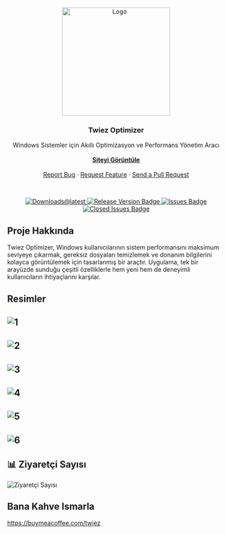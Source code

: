 <!-- PROJECT LOGO -->
<br />
<p align="center">
  <kbd>
  <a href="https://twiezoptimizer.netlify.app">
    <img src="https://github.com/user-attachments/assets/4a957968-5b7f-445b-84f2-ce4767a5ffe0" alt="Logo" width="250" height="250">
    </kbd>
  </a>

  <h3 align="center">Twiez Optimizer</h3>

  <p align="center">
    Windows Sistemler için Akıllı Optimizasyon ve Performans Yönetim Aracı
    <br />
    <br />
    <a href="https://twiezoptimizer.netlify.app"><strong>Siteyi Görüntüle</strong></a>
    <br />
    <br />
    <a href="https://github.com/twiez/twiez-optimizer/issues">Report Bug</a>
    ·
    <a href="https://github.com/twiez/twiez-optimizer/issues">Request Feature</a>
    ·
    <a href="https://github.com/twiez/twiez-optimizer/pulls">Send a Pull Request</a>
  </p>
</p>
<br>
<p align="center">
  <a href="https://github.com/twiez/twiez-optimizer/releases/latest/download/Twiez-Optimizer.exe">
    <img src="https://img.shields.io/github/downloads/twiez/twiez-optimizer/total?style=for-the-badge" alt="Downloads@latest">
  </a>
  <a href="https://github.com/twiez/twiez-optimizer/releases">
    <img src="https://img.shields.io/github/v/release/twiez/twiez-optimizer?style=for-the-badge" alt="Release Version Badge">
  </a>
  <a href="https://github.com/twiez/twiez-optimizer/issues">
    <img src="https://img.shields.io/github/issues/twiez/twiez-optimizer?style=for-the-badge" alt="Issues Badge">
  </a>
  <a href="https://github.com/twiez/twiez-optimizer/issues?q=is%3Aissue+is%3Aclosed">
    <img src="https://img.shields.io/github/issues-closed/twiez/twiez-optimizer?color=%238256d0&style=for-the-badge" alt="Closed Issues Badge">
  </a>
</p>

<!-- ABOUT THE PROJECT -->

## Proje Hakkında

Twiez Optimizer, Windows kullanıcılarının sistem performansını maksimum seviyeye çıkarmak, gereksiz dosyaları temizlemek ve donanım bilgilerini kolayca görüntülemek için tasarlanmış bir araçtır. Uygulama, tek bir arayüzde sunduğu çeşitli özelliklerle hem yeni hem de deneyimli kullanıcıların ihtiyaçlarını karşılar.  

## Resimler

![1](https://github.com/user-attachments/assets/d6e2d4ab-cfed-48ba-9b2a-4ddf6bee5944)
-------------------
![2](https://github.com/user-attachments/assets/dee2eff5-5af3-4089-b486-d415b32e3a7f)
-------------------
![3](https://github.com/user-attachments/assets/0ad3c455-6b41-424b-8636-3ea9a10098e0)
-------------------
![4](https://github.com/user-attachments/assets/e58a2fdf-40dc-467b-9c6e-989947ae6557)
-------------------
![5](https://github.com/user-attachments/assets/f76903b0-74f4-4c0c-8455-4e0992bef1bd)
-------------------
![6](https://github.com/user-attachments/assets/4a2050aa-35ea-46cd-9da2-15a732748236)
-------------------

## 📊 Ziyaretçi Sayısı
![Ziyaretçi Sayısı](https://count.getloli.com/get/@twiez.twiez-optimizer?theme=rule34)

## Bana Kahve Ismarla

https://buymeacoffee.com/twiez

